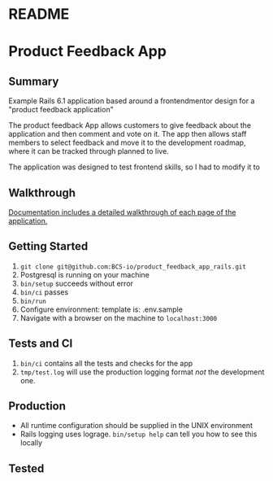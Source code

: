 # README

# Product Feedback App

## Summary

Example Rails 6.1 application based around a frontendmentor design for a "product feedback application"

The product feedback App allows customers to give feedback about the application and then comment and vote on it. The app then allows staff members to select feedback and move it to the development roadmap, where it can be tracked through planned to live.

The application was designed to test frontend skills, so I had to modify it to


## Walkthrough

[Documentation includes a detailed walkthrough of each page of the application.](docs/walkthrough.md)

## Getting Started

1. `git clone git@github.com:BCS-io/product_feedback_app_rails.git`
2. Postgresql is running on your machine
3. `bin/setup` succeeds without error
4. `bin/ci` passes
5. `bin/run`
6. Configure environment: template is: .env.sample
7. Navigate with a browser on the machine to `localhost:3000`

## Tests and CI

1. `bin/ci` contains all the tests and checks for the app
2. `tmp/test.log` will use the production logging format
    *not* the development one.

## Production

* All runtime configuration should be supplied
  in the UNIX environment
* Rails logging uses lograge. `bin/setup help`
  can tell you how to see this locally

## Tested


